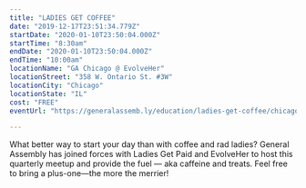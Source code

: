 ```yaml
---
title: "LADIES GET COFFEE"
date: "2019-12-17T23:51:34.779Z"
startDate: "2020-01-10T23:50:04.000Z"
startTime: "8:30am"
endDate: "2020-01-10T23:50:04.000Z"
endTime: "10:00am"
locationName: "GA Chicago @ EvolveHer"
locationStreet: "358 W. Ontario St. #3W"
locationCity: "Chicago"
locationState: "IL"
cost: "FREE"
eventUrl: "https://generalassemb.ly/education/ladies-get-coffee/chicago/97954"

---
```


What better way to start your day than with coffee and rad ladies? General Assembly has joined forces with Ladies Get Paid and EvolveHer to host this quarterly meetup and provide the fuel — aka caffeine and treats. Feel free to bring a plus-one—the more the merrier!



